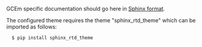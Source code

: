 GCEm specific documentation should go here in [Sphinx format](http://sphinx-doc.org>).

The configured theme requires the theme "sphinx_rtd_theme" which can be imported as follows:
```
  $ pip install sphinx_rtd_theme
```
